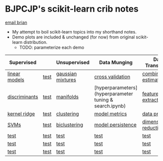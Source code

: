 # BJPCJP's scikit-learn crib notes

[email brian](mailto:bjpcjp@gmail.com)

* My attempt to boil scikit-learn topics into my shorthand notes.
* Demo plots are included & unchanged (for now) from original scikit-learn distribution.
   * TODO: parameterize each demo

|Supervised||Unsupervised|Data Munging|Data Transforms|Dataset Ops|
|----------|------------|------------|------------|---------------|-----------|
|[linear models](linear-models.ipynb)  |[test]()  |[gaussian mixtures](gaussian-mixture-models-GMMs.ipynb)    |[cross validation](cross-validation.ipynb)    |[combining estimators](combining-estimators.ipynb)       |[dataset loaders](dataset-loaders.ipynb)   |
|[discriminants](discriminant-analysis.ipynb)  |[test]()  |[manifolds](manifolds.ipynb)    |[hyperparameters](hyperparameter tuning & search.ipynb)    |[feature extraction](feature-extraction.ipynb)       |[]()   |
|[kernel ridge](kernel-ridge-regression.ipynb)  |[test]()  |[clustering](clustering.ipynb)    |[model metrics](model-evaluation.ipynb)    |[data prep](data-prep.ipynb)      |[]()   |
|[SVMs](support-vector-machines.ipynb)  |[test]()  |[biclustering](biclustering.ipynb)    |[model persistence](model-persistence.ipynb)    |[dimensionality reduction](unsupervised-dimensionality-reduction.ipynb)       |[]()   |
|[test]()  |[test]()  |[test]()    |[test]()    |[test]()       |[]()   |
|[test]()  |[test]()  |[test]()    |[test]()    |[test]()       |[]()   |
|[test]()  |[test]()  |[test]()    |[test]()    |[test]()       |[]()   |
